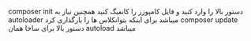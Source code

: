 composer init
دستور بالا را وارد کنید و فایل کامپوزر را کانفیگ کنید
همچنین نیاز به 
autoloader
میباشد برای اینکه بتوانکلاس ها را بارگذاری کرد
composer update
دستور بالا برای ساخا همان autoload میباشد